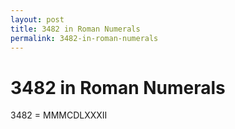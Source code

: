 ```yaml
---
layout: post
title: 3482 in Roman Numerals
permalink: 3482-in-roman-numerals
---
```


# 3482 in Roman Numerals

3482 = MMMCDLXXXII
